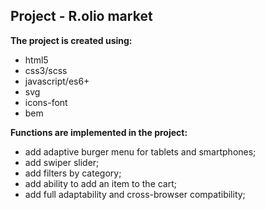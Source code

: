 ## Project - R.olio market
**The project is created using:**
 - html5
 - css3/scss
 - javascript/es6+
 - svg 
 - icons-font
 - bem 

**Functions are implemented in the project:**
 - add adaptive burger menu for tablets and smartphones;
 - add swiper slider;
 - add filters by category;
 - add ability to add an item to the cart;
 - add full adaptability and cross-browser compatibility;